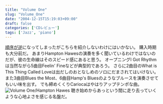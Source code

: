 ```yaml
---
title: "Volume One"
slug: "Volume_One"
date: "2004-12-15T15:19:03+09:00"
draft: false
categories: ['CDレビュー']
tags: ['Jazz', 'piano']
---
```


[順序が逆](http://blog.buta7.com/2004/12/13/136/)になってしまったがこちらを紹介しないわけにはいかない。 購入時期も大分前だ。 あまりHampton Hawesの演奏を多く聞いているわけではないのだが、彼の生命線はそのスピード感にあると思う。 オープニングI Got Rhythmは当然ながら5曲目Feelin' Fineなどが典型的であろう。 さらに2曲目のWhat is This Thing Called Loveは出だしのおとなしめのソロにだまされてはいけない。 また3曲目Blues the Most、6曲目Hamp's Bluesのようなブルースを演奏させてもいい味を出す。 でも締めくくりCariocaはやはりアップテンポな曲。 ![Volume One/Hampton Hawes](/wp-content/archives/20041215.jpg) 聴き始めからあっという間に走り去っていくような心地よさを感じる名盤だ。